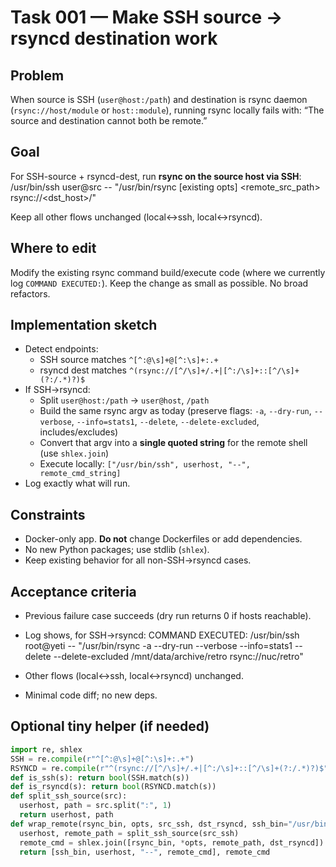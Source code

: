# Task 001 — Make SSH source → rsyncd destination work

## Problem
When source is SSH (`user@host:/path`) and destination is rsync daemon (`rsync://host/module` or `host::module`), running rsync locally fails with: “The source and destination cannot both be remote.”

## Goal
For SSH-source + rsyncd-dest, run **rsync on the source host via SSH**: /usr/bin/ssh user@src -- "/usr/bin/rsync [existing opts] <remote_src_path> rsync://<dst_host>/<module>"

Keep all other flows unchanged (local↔ssh, local↔rsyncd).

## Where to edit
Modify the existing rsync command build/execute code (where we currently log `COMMAND EXECUTED:`). Keep the change as small as possible. No broad refactors.

## Implementation sketch
- Detect endpoints:
  - SSH source matches `^[^:@\s]+@[^:\s]+:.+`
  - rsyncd dest matches `^(rsync://[^/\s]+/.+|[^:/\s]+::[^/\s]+(?:/.*)?)$`
- If SSH→rsyncd:
  - Split `user@host:/path` → `user@host`, `/path`
  - Build the same rsync argv as today (preserve flags: `-a`, `--dry-run`, `--verbose`, `--info=stats1`, `--delete`, `--delete-excluded`, includes/excludes)
  - Convert that argv into a **single quoted string** for the remote shell (use `shlex.join`)
  - Execute locally: `["/usr/bin/ssh", userhost, "--", remote_cmd_string]`
- Log exactly what will run.

## Constraints
- Docker-only app. **Do not** change Dockerfiles or add dependencies.
- No new Python packages; use stdlib (`shlex`).
- Keep existing behavior for all non-SSH→rsyncd cases.

## Acceptance criteria
- Previous failure case succeeds (dry run returns 0 if hosts reachable).
- Log shows, for SSH→rsyncd:
COMMAND EXECUTED:
/usr/bin/ssh root@yeti -- "/usr/bin/rsync -a --dry-run --verbose --info=stats1 --delete --delete-excluded /mnt/data/archive/retro rsync://nuc/retro"

- Other flows (local↔ssh, local↔rsyncd) unchanged.
- Minimal code diff; no new deps.

## Optional tiny helper (if needed)
```python
import re, shlex
SSH = re.compile(r"^[^:@\s]+@[^:\s]+:.+")
RSYNCD = re.compile(r"^(rsync://[^/\s]+/.+|[^:/\s]+::[^/\s]+(?:/.*)?)$")
def is_ssh(s): return bool(SSH.match(s))
def is_rsyncd(s): return bool(RSYNCD.match(s))
def split_ssh_source(src):
  userhost, path = src.split(":", 1)
  return userhost, path
def wrap_remote(rsync_bin, opts, src_ssh, dst_rsyncd, ssh_bin="/usr/bin/ssh"):
  userhost, remote_path = split_ssh_source(src_ssh)
  remote_cmd = shlex.join([rsync_bin, *opts, remote_path, dst_rsyncd])
  return [ssh_bin, userhost, "--", remote_cmd], remote_cmd


